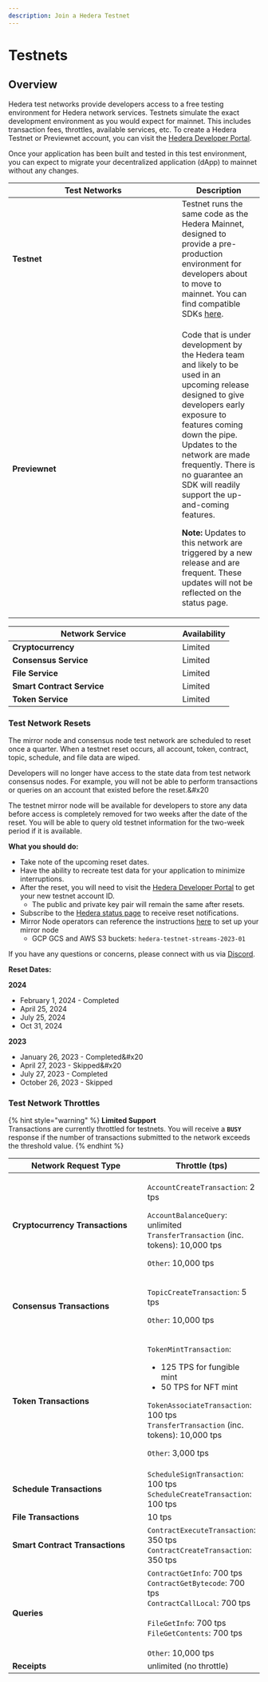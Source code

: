 ```yaml
---
description: Join a Hedera Testnet
---
```


# Testnets

## Overview

Hedera test networks provide developers access to a free testing environment for Hedera network services. Testnets simulate the exact development environment as you would expect for mainnet. This includes transaction fees, throttles, available services, etc. To create a Hedera Testnet or Previewnet account, you can visit the [Hedera Developer Portal](https://portal.hedera.com/login).

Once your application has been built and tested in this test environment, you can expect to migrate your decentralized application (dApp) to mainnet without any changes.

<table><thead><tr><th width="324">Test Networks</th><th>Description</th></tr></thead><tbody><tr><td><strong>Testnet</strong></td><td>Testnet runs the same code as the Hedera Mainnet, designed to provide a pre-production environment for developers about to move to mainnet. You can find compatible SDKs <a href="../../sdks-and-apis/sdks/#hedera-supported-sdks">here</a>.</td></tr><tr><td><strong>Previewnet</strong></td><td><p>Code that is under development by the Hedera team and likely to be used in an upcoming release designed to give developers early exposure to features coming down the pipe. Updates to the network are made frequently. There is no guarantee an SDK will readily support the up-and-coming features.</p><p><strong>Note:</strong> Updates to this network are triggered by a new release and are frequent. These updates will not be reflected on the status page.</p></td></tr></tbody></table>

<table><thead><tr><th width="325">Network Service</th><th>Availability</th></tr></thead><tbody><tr><td><strong>Cryptocurrency</strong></td><td>Limited</td></tr><tr><td><strong>Consensus Service</strong></td><td>Limited</td></tr><tr><td><strong>File Service</strong></td><td>Limited</td></tr><tr><td><strong>Smart Contract Service</strong></td><td>Limited</td></tr><tr><td><strong>Token Service</strong></td><td>Limited</td></tr></tbody></table>

### Test Network Resets

The mirror node and consensus node test network are scheduled to reset once a quarter. When a testnet reset occurs, all account, token, contract, topic, schedule, and file data are wiped.

Developers will no longer have access to the state data from test network consensus nodes. For example, you will not be able to perform transactions or queries on an account that existed before the reset.\&#x20

The testnet mirror node will be available for developers to store any data before access is completely removed for two weeks after the date of the reset. You will be able to query old testnet information for the two-week period if it is available.

**What you should do:**

* Take note of the upcoming reset dates.
* Have the ability to recreate test data for your application to minimize interruptions.
* After the reset, you will need to visit the [Hedera Developer Portal](https://portal.hedera.com/register) to get your new testnet account ID.
  * The public and private key pair will remain the same after resets.
* Subscribe to the [Hedera status page](https://status.hedera.com/) to receive reset notifications.
* Mirror Node operators can reference the instructions [here](https://github.com/hashgraph/hedera-mirror-node/blob/main/docs/database.md#reset) to set up your mirror node
  * GCP GCS and AWS S3 buckets: `hedera-testnet-streams-2023-01`

If you have any questions or concerns, please connect with us via [Discord](https://hedera.com/discord).

**Reset Dates:**

**2024**

* February 1, 2024 - Completed
* April 25, 2024
* July 25, 2024
* Oct 31, 2024

**2023**

* January 26, 2023 - Completed\&#x20
* April 27, 2023 - Skipped\&#x20
* July 27, 2023 - Completed
* October 26, 2023 - Skipped

### Test Network Throttles

{% hint style="warning" %}
**Limited Support**\
Transactions are currently throttled for testnets. You will receive a **`BUSY`** response if the number of transactions submitted to the network exceeds the threshold value.
{% endhint %}

<table><thead><tr><th width="322">Network Request Type</th><th>Throttle (tps)</th></tr></thead><tbody><tr><td><strong>Cryptocurrency Transactions</strong></td><td><p><code>AccountCreateTransaction</code>: 2 tps</p><p><code>AccountBalanceQuery</code>: unlimited<br><code>TransferTransaction</code> (inc. tokens): 10,000 tps</p><p><code>Other</code>: 10,000 tps</p></td></tr><tr><td><strong>Consensus Transactions</strong></td><td><p><code>TopicCreateTransaction</code>: 5 tps</p><p><code>Other</code>: 10,000 tps</p></td></tr><tr><td><strong>Token Transactions</strong></td><td><p><code>TokenMintTransaction</code>:</p><ul><li>125 TPS for fungible mint</li><li>50 TPS for NFT mint</li></ul><p><code>TokenAssociateTransaction</code>: 100 tps<br><code>TransferTransaction</code> (inc. tokens): 10,000 tps</p><p><code>Other</code>: 3,000 tps</p></td></tr><tr><td><strong>Schedule Transactions</strong></td><td><code>ScheduleSignTransaction</code>: 100 tps<br><code>ScheduleCreateTransaction</code>: 100 tps</td></tr><tr><td><strong>File Transactions</strong></td><td>10 tps</td></tr><tr><td><strong>Smart Contract Transactions</strong></td><td><code>ContractExecuteTransaction</code>: 350 tps<br><code>ContractCreateTransaction</code>: 350 tps</td></tr><tr><td><strong>Queries</strong></td><td><code>ContractGetInfo</code>: 700 tps<br><code>ContractGetBytecode</code>: 700 tps<br><code>ContractCallLocal</code>: 700 tps<br><br><code>FileGetInfo</code>: 700 tps<br><code>FileGetContents</code>: 700 tps<br><br><code>Other</code>: 10,000 tps</td></tr><tr><td><strong>Receipts</strong></td><td>unlimited (no throttle)</td></tr></tbody></table>
